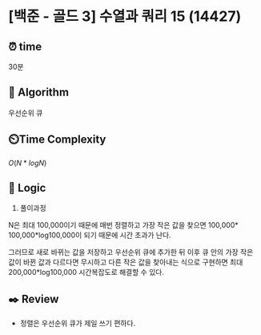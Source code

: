 # [백준 - 골드 3] 수열과 쿼리 15 (14427)

## ⏰  **time**

30분

## :pushpin: **Algorithm**

우선순위 큐

## ⏲️**Time Complexity**

$O(N*logN)$

## :round_pushpin: **Logic**
1. 풀이과정

N은 최대 100,000이기 때문에 매번 정렬하고 가장 작은 값을 찾으면 100,000* 100,000*log100,000이 되기 때문에 시간 초과가 난다.

그러므로 새로 바뀌는 값을 저장하고 우선순위 큐에 추가한 뒤 이후 큐 안의 가장 작은 값이 바뀐 값과 다르다면 무시하고 다른 작은 값을 찾아내는 식으로 구현하면 최대 200,000*log100,000 시간복잡도로 해결할 수 있다.


## :black_nib: **Review**
- 정렬은 우선순위 큐가 제일 쓰기 편하다.
